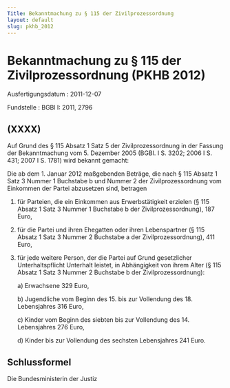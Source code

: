 ```yaml
---
Title: Bekanntmachung zu § 115 der Zivilprozessordnung
layout: default
slug: pkhb_2012
---
```


# Bekanntmachung zu § 115 der Zivilprozessordnung (PKHB 2012)

Ausfertigungsdatum
:   2011-12-07

Fundstelle
:   BGBl I: 2011, 2796


## (XXXX)

Auf Grund des § 115 Absatz 1 Satz 5 der Zivilprozessordnung in der
Fassung der Bekanntmachung vom 5. Dezember 2005 (BGBl. I S. 3202; 2006
I S. 431; 2007 I S. 1781) wird bekannt gemacht:

Die ab dem 1. Januar 2012 maßgebenden Beträge, die nach § 115 Absatz 1
Satz 3 Nummer 1 Buchstabe b und Nummer 2 der Zivilprozessordnung vom
Einkommen der Partei abzusetzen sind, betragen

1.  für Parteien, die ein Einkommen aus Erwerbstätigkeit erzielen (§ 115
    Absatz 1 Satz 3 Nummer 1 Buchstabe b der Zivilprozessordnung), 187
    Euro,


2.  für die Partei und ihren Ehegatten oder ihren Lebenspartner (§ 115
    Absatz 1 Satz 3 Nummer 2 Buchstabe a der Zivilprozessordnung), 411
    Euro,


3.  für jede weitere Person, der die Partei auf Grund gesetzlicher
    Unterhaltspflicht Unterhalt leistet, in Abhängigkeit von ihrem Alter
    (§ 115 Absatz 1 Satz 3 Nummer 2 Buchstabe b der Zivilprozessordnung):

    a)  Erwachsene 329 Euro,


    b)  Jugendliche vom Beginn des 15. bis zur Vollendung des 18. Lebensjahres
        316 Euro,


    c)  Kinder vom Beginn des siebten bis zur Vollendung des 14. Lebensjahres
        276 Euro,


    d)  Kinder bis zur Vollendung des sechsten Lebensjahres 241 Euro.








## Schlussformel

Die Bundesministerin der Justiz

